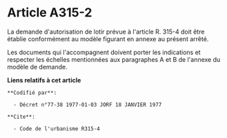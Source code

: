 # Article A315-2

La demande d'autorisation de lotir prévue à l'article R. 315-4 doit être établie conformément au modèle figurant en annexe au
présent arrêté.

Les documents qui l'accompagnent doivent porter les indications et respecter les échelles mentionnées aux paragraphes A et B
de l'annexe du modèle de demande.

**Liens relatifs à cet article**

	**Codifié par**:

	  - Décret n°77-38 1977-01-03 JORF 18 JANVIER 1977

	**Cite**:

	  - Code de l'urbanisme R315-4
